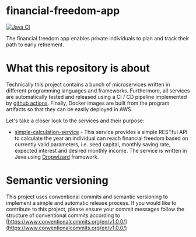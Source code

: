# financial-freedom-app

[![Java CI](https://github.com/huebner-j/financial-freedom-app/workflows/Java%20CI/badge.svg)](https://github.com/huebner-j/financial-freedom-app/workflows/Java%20CI/badge.svg)

The financial freedom app enables private individuals to plan and track their path to early retirement. 

# What this repository is about

Technically this project contains a bunch of microservices written in different programming languages and frameworks.
Furthermore, all services are automatically tested and released using a CI / CD pipeline implemented by [github actions](.github/workflows).
Finally, Docker images are built from the program artifacts so that they can be easily deployed in AWS. 

Let's take a closer look to the services and their purpose:

* [simple-calculation-service](./simple-calculation-service) - This service provides a simple RESTful API to 
calculate the year an individual can reach financial freedom based on currently valid parameters, 
i.e. seed capital, monthly saving rate, expected interest and desired monthly income. The service 
is written in Java using [Dropwizard](https://www.dropwizard.io/en/latest/) framework.

# Semantic versioning

This project uses conventional commits and semantic versioning to implement a simple and automatic 
release process. If you would like to contribute to this project, please ensure your commit 
messages follow the structure of conventional commits according to 
[https://www.conventionalcommits.org/en/v1.0.0/](https://www.conventionalcommits.org/en/v1.0.0/) 